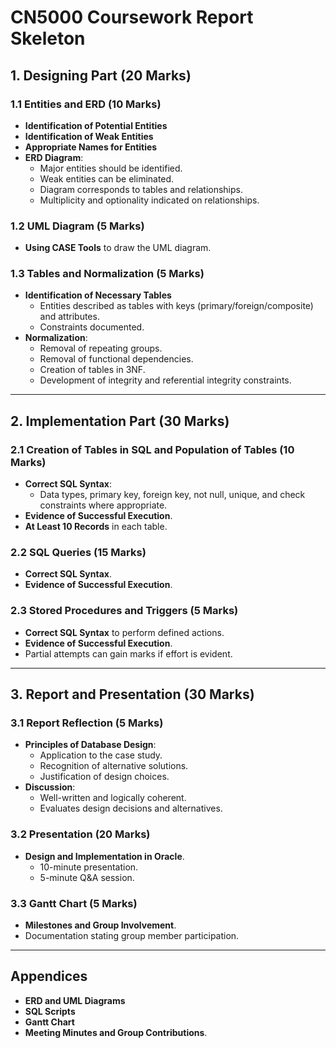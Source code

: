# CN5000 Coursework Report Skeleton

## 1. Designing Part (20 Marks)

### 1.1 Entities and ERD (10 Marks)
- **Identification of Potential Entities**
- **Identification of Weak Entities**
- **Appropriate Names for Entities**
- **ERD Diagram**:
  - Major entities should be identified.
  - Weak entities can be eliminated.
  - Diagram corresponds to tables and relationships.
  - Multiplicity and optionality indicated on relationships.

### 1.2 UML Diagram (5 Marks)
- **Using CASE Tools** to draw the UML diagram.

### 1.3 Tables and Normalization (5 Marks)
- **Identification of Necessary Tables**
  - Entities described as tables with keys (primary/foreign/composite) and attributes.
  - Constraints documented.
- **Normalization**:
  - Removal of repeating groups.
  - Removal of functional dependencies.
  - Creation of tables in 3NF.
  - Development of integrity and referential integrity constraints.

---

## 2. Implementation Part (30 Marks)

### 2.1 Creation of Tables in SQL and Population of Tables (10 Marks)
- **Correct SQL Syntax**:
  - Data types, primary key, foreign key, not null, unique, and check constraints where appropriate.
- **Evidence of Successful Execution**.
- **At Least 10 Records** in each table.

### 2.2 SQL Queries (15 Marks)
- **Correct SQL Syntax**.
- **Evidence of Successful Execution**.

### 2.3 Stored Procedures and Triggers (5 Marks)
- **Correct SQL Syntax** to perform defined actions.
- **Evidence of Successful Execution**.
- Partial attempts can gain marks if effort is evident.

---

## 3. Report and Presentation (30 Marks)

### 3.1 Report Reflection (5 Marks)
- **Principles of Database Design**:
  - Application to the case study.
  - Recognition of alternative solutions.
  - Justification of design choices.
- **Discussion**:
  - Well-written and logically coherent.
  - Evaluates design decisions and alternatives.

### 3.2 Presentation (20 Marks)
- **Design and Implementation in Oracle**.
  - 10-minute presentation.
  - 5-minute Q&A session.

### 3.3 Gantt Chart (5 Marks)
- **Milestones and Group Involvement**.
- Documentation stating group member participation.

---

## Appendices
- **ERD and UML Diagrams**
- **SQL Scripts**
- **Gantt Chart**
- **Meeting Minutes and Group Contributions**.
